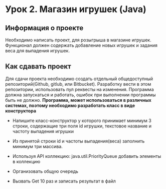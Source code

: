 # Урок 2. Магазин игрушек (Java)
## Информация о проекте
Необходимо написать проект, для розыгрыша в магазине игрушек. Функционал должен содержать добавление новых игрушек и задания веса для выпадения игрушек.

## Как сдавать проект
Для сдачи проекта необходимо создать отдельный общедоступный репозиторий(Github, gitlub, или Bitbucket). Разработку вести в этом репозитории, использовать пул реквесты на изменения. Программа должна запускаться и работать, ошибок при выполнении программы быть не должно. 
**Программа, может использоваться в различных системах, поэтому необходимо разработать класс в виде конструктора**

* Напишите класс-конструктор у которого принимает минимум 3 строки, содержащие три поля id игрушки, текстовое название и частоту выпадения игрушки

* Из принятой строки id и частоты выпадения(веса) заполнить минимум три массива.

* Используя API коллекцию: java.util.PriorityQueue добавить элементы в коллекцию

* Организовать общую очередь

* Вызвать Get 10 раз и записать результат в файл